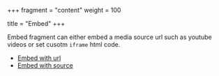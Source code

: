 +++
fragment = "content"
weight = 100

title = "Embed"
+++

Embed fragment can either embed a media source url such as youtube videos or set
cusotm `iframe` html code.

- [Embed with url](#embed_video)
- [Embed with source](#embed_subscribe)
